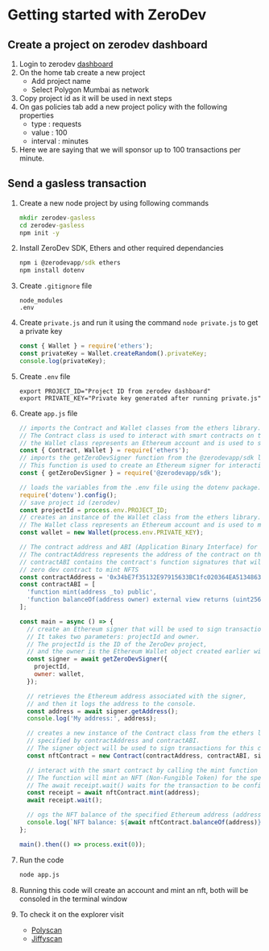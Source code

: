 # Getting started with ZeroDev

## Create a project on zerodev dashboard

1. Login to zerodev [dashboard](https://dashboard.zerodev.app/)
2. On the home tab create a new project
   - Add project name
   - Select Polygon Mumbai as network
3. Copy project id as it will be used in next steps
4. On gas policies tab add a new project policy with the following properties
   - type : requests
   - value : 100
   - interval : minutes
5. Here we are saying that we will sponsor up to 100 transactions per minute.

## Send a gasless transaction

1. Create a new node project by using following commands

   ```cmd
   mkdir zerodev-gasless
   cd zerodev-gasless
   npm init -y
   ```

2. Install ZeroDev SDK, Ethers and other required dependancies

   ```cmd
   npm i @zerodevapp/sdk ethers
   npm install dotenv
   ```

3. Create `.gitignore` file

   ```gitignore
   node_modules
   .env
   ```

4. Create `private.js` and run it using the command `node private.js` to get a private key

   ```js
   const { Wallet } = require('ethers');
   const privateKey = Wallet.createRandom().privateKey;
   console.log(privateKey);
   ```

5. Create `.env` file

   ```env
   export PROJECT_ID="Project ID from zerodev dashboard"
   export PRIVATE_KEY="Private key generated after running private.js"
   ```

6. Create `app.js` file

   ```js
   // imports the Contract and Wallet classes from the ethers library.
   // The Contract class is used to interact with smart contracts on the Ethereum blockchain
   // the Wallet class represents an Ethereum account and is used to sign transactions.
   const { Contract, Wallet } = require('ethers');
   // imports the getZeroDevSigner function from the @zerodevapp/sdk library.
   // This function is used to create an Ethereum signer for interacting with the ZeroDev platform.
   const { getZeroDevSigner } = require('@zerodevapp/sdk');

   // loads the variables from the .env file using the dotenv package.
   require('dotenv').config();
   // save project id (zerodev)
   const projectId = process.env.PROJECT_ID;
   // creates an instance of the Wallet class from the ethers library.
   // The Wallet class represents an Ethereum account and is used to manage private keys and sign transactions for the associated Ethereum address.
   const wallet = new Wallet(process.env.PRIVATE_KEY);

   // The contract address and ABI (Application Binary Interface) for an Ethereum smart contract.
   // The contractAddress represents the address of the contract on the Ethereum blockchain
   // contractABI contains the contract's function signatures that will be used to interact with the contract.
   // zero dev contract to mint NFTS
   const contractAddress = '0x34bE7f35132E97915633BC1fc020364EA5134863';
   const contractABI = [
     'function mint(address _to) public',
     'function balanceOf(address owner) external view returns (uint256 balance)',
   ];

   const main = async () => {
     // create an Ethereum signer that will be used to sign transactions.
     // It takes two parameters: projectId and owner.
     // The projectId is the ID of the ZeroDev project,
     // and the owner is the Ethereum Wallet object created earlier with the provided PRIVATE_KEY.
     const signer = await getZeroDevSigner({
       projectId,
       owner: wallet,
     });

     // retrieves the Ethereum address associated with the signer,
     // and then it logs the address to the console.
     const address = await signer.getAddress();
     console.log('My address:', address);

     // creates a new instance of the Contract class from the ethers library, representing the Ethereum smart contract
     // specified by contractAddress and contractABI.
     // The signer object will be used to sign transactions for this contract.
     const nftContract = new Contract(contractAddress, contractABI, signer);

     // interact with the smart contract by calling the mint function of the nftContract with the Ethereum address address as an argument.
     // The function will mint an NFT (Non-Fungible Token) for the specified address.
     // The await receipt.wait() waits for the transaction to be confirmed and mined on the Ethereum blockchain.
     const receipt = await nftContract.mint(address);
     await receipt.wait();

     // ogs the NFT balance of the specified Ethereum address (address) by calling the balanceOf function of the nftContract smart contract.
     console.log(`NFT balance: ${await nftContract.balanceOf(address)}`);
   };

   main().then(() => process.exit(0));
   ```

7. Run the code

   ```cmd
   node app.js
   ```
8. Running this code will create an account and mint an nft, both will be consoled in the terminal window
9. To check it on the explorer visit
    - [Polyscan](https://mumbai.polygonscan.com/)
    - [Jiffyscan](https://app.jiffyscan.xyz/)